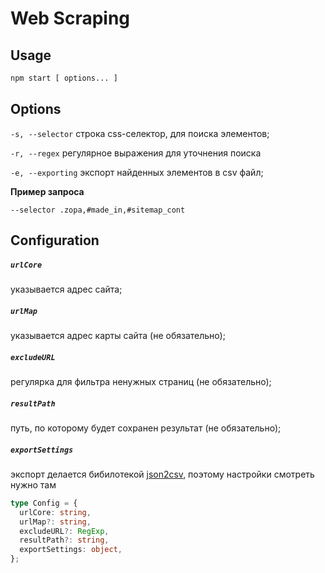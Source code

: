 Web Scraping
=============

## Usage
 
```sh
npm start [ options... ]
```
## Options


```-s, --selector```
строка css-селектор, для поиска элементов;

```-r, --regex```
регулярное выражения для уточнения поиска

```-e, --exporting```
экспорт найденных элементов в csv файл;

**Пример запроса**

```--selector .zopa,#made_in,#sitemap_cont```
  
## Configuration

##### `urlCore`
указывается адрес сайта;
 
##### `urlMap`
указывается адрес карты сайта (не обязательно);

##### `excludeURL`
регулярка для фильтра ненужных страниц (не обязательно);

##### `resultPath`
путь, по которому будет сохранен результат (не обязательно);

##### `exportSettings`
экспорт делается бибилотекой [json2csv](https://www.npmjs.com/package/json2csv), поэтому настройки смотреть нужно там
 
 ```typescript
 type Config = {
   urlCore: string,
   urlMap?: string,
   excludeURL?: RegExp,
   resultPath?: string,
   exportSettings: object,
 };
 ```
